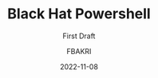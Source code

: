---
title: "Black Hat Powershell"
author: ["FBAKRI"]
date: "2022-11-08"
subject: "Markdown"
keywords: [Markdown, Example]
subtitle: "First Draft"
lang: "en"
titlepage: true
titlepage-color: "B30000"
titlepage-text-color: "FFFAFA"
titlepage-rule-color: "FFFAFA"
titlepage-rule-height: 2
book: true
classoption: oneside
code-block-font-size: \scriptsize
---